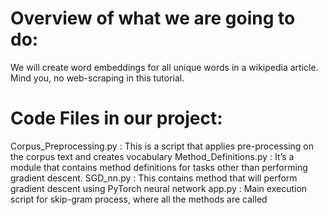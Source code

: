 # Overview of what we are going to do:
We will create word embeddings for all unique words in a wikipedia article. Mind you, no web-scraping in this tutorial.

# Code Files in our project:
Corpus_Preprocessing.py : This is a script that applies pre-processing on the corpus text and creates vocabulary
Method_Definitions.py : It’s a module that contains method definitions for tasks other than performing gradient descent.
SGD_nn.py : This contains method that will perform gradient descent using PyTorch neural network
app.py : Main execution script for skip-gram process, where all the methods are called
